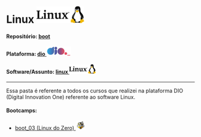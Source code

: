 # Linux   <img src="../../0-outros/logos/software/linux.png" alt="linux" width="auto" height="45">

#### Repositório: [boot](../../)
#### Plataforma: <a href="../">dio   <img src="../../0-outros/logos/plataforma/dio.jpeg" alt="dio" width="auto" height="25"></a>
#### Software/Assunto: <a href="./">linux   <img src="../../0-outros/logos/software/linux.png" alt="linux" width="auto" height="25"></a>

---

Essa pasta é referente a todos os cursos que realizei na plataforma DIO (Digital Innovation One) referente ao software Linux.

#### Bootcamps:
- <a href="./boot_03/">boot_03 (Linux do Zero)   <img src="./boot_03/0-img/logo_boot.png" alt="boot_03" width="auto" height="25"></a>